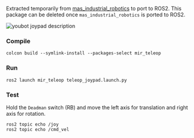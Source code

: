 Extracted temporarily from [mas_industrial_robotics](https://github.com/b-it-bots/mas_industrial_robotics/tree/melodic/mir_command_tools/mir_teleop) to port to ROS2. This package can be deleted once `mas_industrial_robotics` is ported to ROS2.

![youbot joypad description](docs/youbot_joypad_description.png)

### Compile
```
colcon build --symlink-install --packages-select mir_teleop
```

### Run
```
ros2 launch mir_teleop teleop_joypad.launch.py
```

### Test
Hold the `Deadman` switch (RB) and move the left axis for translation and right axis for rotation.
```
ros2 topic echo /joy
ros2 topic echo /cmd_vel
```
